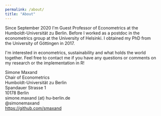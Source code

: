 ```yaml
---
permalink: /about/
title: "About"
---
```


Since September 2020 I'm Guest Professor of Econometrics at the Humboldt-Universität zu Berlin. Before I worked as a postdoc in the econometrics group at the University of Helsinki. I obtained my PhD from the University of Göttingen in 2017.

I'm interested in econometrics, sustainability and what holds the world together. Feel free to contact me if you have any questions or comments on my research or the implementation in R!

Simone Maxand  
Chair of Econometrics  
Humboldt-Universität zu Berlin  
Spandauer Strasse 1  
10178 Berlin  
simone.maxand (at) hu-berlin.de  
@simonemaxand  
https://github.com/smaxand

